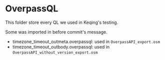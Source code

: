 # OverpassQL

This folder store every QL we used in Keqing's testing.

Some was imported in before commit's message.

+ timezone_timeout_outmeta.overpassql: used in `OverpassAPI_export.osm`
+ timezone_timeout_outbody.overpassql: used in `OverpassAPI_without_version_export.osm`
